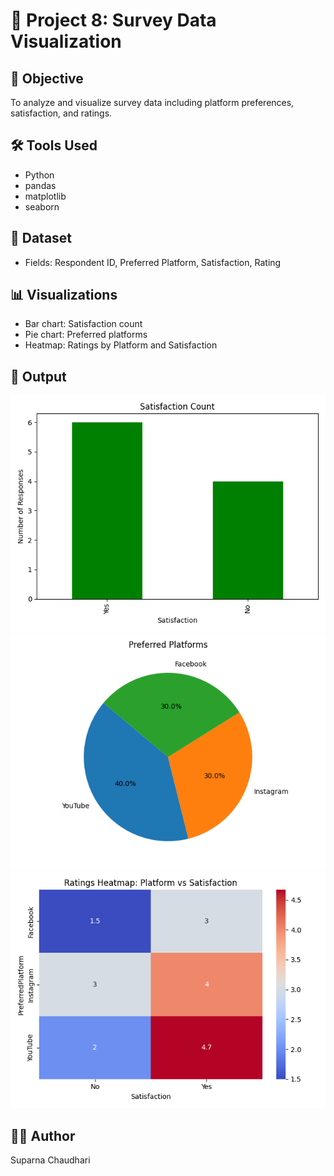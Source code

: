 # 📝 Project 8: Survey Data Visualization

## 🎯 Objective
To analyze and visualize survey data including platform preferences, satisfaction, and ratings.

## 🛠️ Tools Used
- Python
- pandas
- matplotlib
- seaborn

## 📁 Dataset
- Fields: Respondent ID, Preferred Platform, Satisfaction, Rating

## 📊 Visualizations
- Bar chart: Satisfaction count
- Pie chart: Preferred platforms
- Heatmap: Ratings by Platform and Satisfaction

## 📸 Output
![Satisfaction Bar](bar_satisfaction.png)  
![Platform Pie](pie_platform.png)  
![Rating Heatmap](heatmap_rating.png)

## 👩‍💻 Author
Suparna Chaudhari

